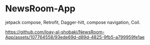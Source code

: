 # NewsRoom-App
jetpack compose, Retrofit, Dagger-hilt, compose navigation, Coil.


https://github.com/loay-al-shobaki/NewsRoom-App/assets/107764558/93ede69d-d89d-4825-9fb5-a799959fe1ae

